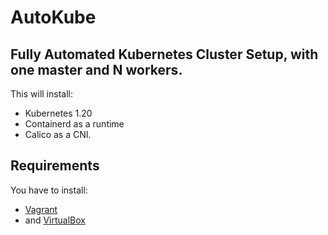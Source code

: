 # AutoKube

## Fully Automated Kubernetes Cluster Setup, with one master and N workers.

This will install:

- Kubernetes 1.20
- Containerd as a runtime
- Calico as a CNI.

## Requirements

You have to install:
- [Vagrant](https://www.vagrantup.com/) 
- and [VirtualBox](https://www.virtualbox.org/)

